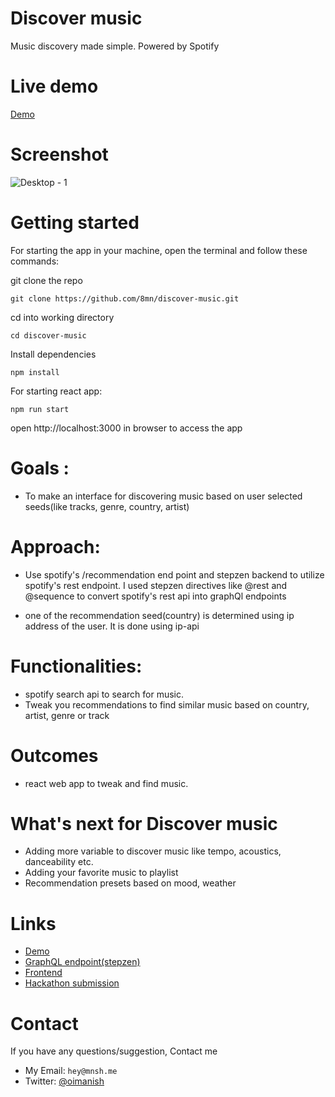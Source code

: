 
# Discover music
Music discovery made simple. Powered by Spotify

# Live demo
[Demo](https://discover-music.vercel.app/)

# Screenshot
![Desktop - 1](https://user-images.githubusercontent.com/64839201/178653682-3052d0b3-8ade-4711-a189-3fbc762f90f1.png)




# Getting started
For starting the app in your machine, open the terminal and follow these commands:

git clone the repo
```
git clone https://github.com/8mn/discover-music.git
```

cd into working directory
```
cd discover-music
```

Install dependencies
```
npm install
```

For starting react app:
```
npm run start
```
open http://localhost:3000 in browser to access the app


# Goals :

- To make an interface for discovering music based on user selected seeds(like tracks, genre, country, artist)

# Approach:

- Use spotify's /recommendation end point and stepzen backend to utilize spotify's rest endpoint. I used stepzen directives like @rest and @sequence to convert spotify's rest api into graphQl endpoints 

- one of the recommendation seed(country) is determined using ip address of the user. It is done using ip-api


# Functionalities:
- spotify search api to search for music.
- Tweak you recommendations to find similar music based on country, artist, genre or track

# Outcomes

- react web app to tweak and find music.

# What's next for Discover music
- Adding more variable to discover music like tempo, acoustics, danceability etc.
- Adding your favorite music to playlist
- Recommendation presets based on mood, weather

# Links

- [Demo](https://discover-music.vercel.app/)
- [GraphQL endpoint(stepzen)](https://github.com/8mn/discover-music-graphql)
- [Frontend](https://github.com/8mn/breeze)
- [Hackathon submission](https://devpost.com/software/breeze-4rk7ye)


# Contact

If you have any questions/suggestion, Contact me 
- My Email: `hey@mnsh.me`
- Twitter: [@oimanish](https://twitter.com/oimanish)


